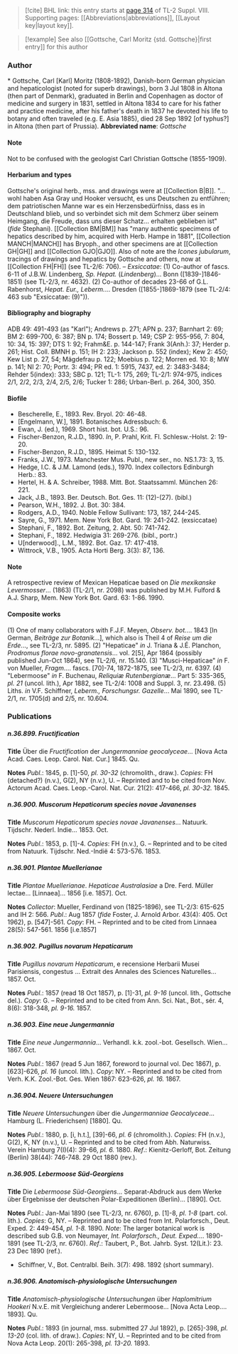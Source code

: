 > [!cite] BHL link: this entry starts at [page 314](https://www.biodiversitylibrary.org/page/33258792) of TL-2 Suppl. VIII.
> Supporting pages: [[Abbreviations|abbreviations]], [[Layout key|layout key]].

> [!example] See also [[Gottsche, Carl Moritz {std. Gottsche}|first entry]] for this author

### Author

\* Gottsche, Carl \[Karl\] Moritz (1808-1892), Danish-born German physician and hepaticologist (noted for superb drawings), born 3 Jul 1808 in Altona (then part of Denmark), graduated in Berlin and Copenhagen as doctor of medicine and surgery in 1831, settled in Altona 1834 to care for his father and practice medicine, after his father's death in 1837 he devoted his life to botany and often traveled (e.g. E. Asia 1885), died 28 Sep 1892 \[of typhus?\] in Altona (then part of Prussia). 
**Abbreviated name**: *Gottsche*

#### Note

Not to be confused with the geologist Carl Christian Gottsche (1855-1909).

#### Herbarium and types

Gottsche's original herb., mss. and drawings were at [[Collection B|B]]. "... wohl haben Asa Gray und Hooker versucht, es uns Deutschen zu entführen; dem patriotischen Manne war es ein Herzensbedürfniss, dass es in Deutschland blieb, und so verbindet sich mit dem Schmerz über seinem Heimgang, die Freude, dass uns dieser Schatz... erhalten geblieben ist" (*fide* Stephani). [[Collection BM|BM]] has "many authentic specimens of hepatics described by him, acquired with Herb. Hampe in 1881", [[Collection MANCH|MANCH]] has Bryoph., and other specimens are at [[Collection GH|GH]] and [[Collection GJO|GJO]]. Also of note are the *Icones jubularum*, tracings of drawings and hepatics by Gottsche and others, now at [[Collection FH|FH]] (see TL-2/6: 706). – *Exsiccatae*: (1) Co-author of fascs. 6-11 of J.B.W. Lindenberg, *Sp. Hepat.* (*Lindenberg*)... Bonn (\[1839-\]1846-1851) (see TL-2/3, nr. 4632). (2) Co-author of decades 23-66 of G.L. Rabenhorst, *Hepat. Eur., Leberm.*... Dresden (\[1855-\]1869-1879 (see TL-2/4: 463 sub "Exsiccatae: (9)")).

#### Bibliography and biography

ADB 49: 491-493 (as "Karl"); Andrews p. 271; APN p. 237; Barnhart 2: 69; BM 2: 699-700, 6: 387; BN p. 174; Bossert p. 149; CSP 2: 955-956, 7: 804, 10: 34, 15: 397; DTS 1: 92; Frahm&E. p. 144-147; Frank 3(Anh.): 37; Herder p. 261; Hist. Coll. BMNH p. 151; IH 2: 233; Jackson p. 552 (index); Kew 2: 450; Kew List p. 27, 54; Mägdefrau p. 122; Moebius p. 122; Morren ed. 10: 8; MW p. 141; NI 2: 70; Portr. 3: 494; PR ed. 1: 5915, 7437, ed. 2: 3483-3484; Rehder 5(index): 333; SBC p. 121; TL-1: 175, 269; TL-2/1: 974-975, indices 2/1, 2/2, 2/3, 2/4, 2/5, 2/6; Tucker 1: 286; Urban-Berl. p. 264, 300, 350.

#### Biofile

- Bescherelle, E., 1893. Rev. Bryol. 20: 46-48.
- \[Engelmann, W.\], 1891. Botanisches Adressbuch: 6.
- Ewan, J. (ed.), 1969. Short hist. bot. U.S.: 96.
- Fischer-Benzon, R.J.D., 1890. *In*, P. Prahl, Krit. Fl. Schlesw.-Holst. 2: 19-20.
- Fischer-Benzon, R.J.D., 1895. Heimat 5: 130-132.
- Franks, J.W., 1973. Manchester Mus. Publ., new ser., no. NS.1.73: 3, 15.
- Hedge, I.C. & J.M. Lamond (eds.), 1970. Index collectors Edinburgh Herb.: 83.
- Hertel, H. & A. Schreiber, 1988. Mitt. Bot. Staatssamml. München 26: 221.
- Jack, J.B., 1893. Ber. Deutsch. Bot. Ges. 11: (12)-(27). (bibl.)
- Pearson, W.H., 1892. J. Bot. 30: 384.
- Rodgers, A.D., 1940. Noble Fellow Sullivant: 173, 187, 244-245.
- Sayre, G., 1971. Mem. New York Bot. Gard. 19: 241-242. (exsiccatae)
- Stephani, F., 1892. Bot. Zeitung, 2. Abt. 50: 741-742.
- Stephani, F., 1892. Hedwigia 31: 269-276. (bibl., portr.)
- U\[nderwood\]., L.M., 1892. Bot. Gaz. 17: 417-418.
- Wittrock, V.B., 1905. Acta Horti Berg. 3(3): 87, 136.

#### Note

A retrospective review of Mexican Hepaticae based on *Die mexikanske Levermosser*... (1863) (TL-2/1, nr. 2098) was published by M.H. Fulford & A.J. Sharp, Mem. New York Bot. Gard. 63: 1-86. 1990.

#### Composite works

(1) One of many collaborators with F.J.F. Meyen, *Observ. bot.*... 1843 \[In German, *Beiträge zur Botanik*...\], which also is Theil 4 of *Reise um die Erde*..., see TL-2/3, nr. 5895.
(2) "Hepaticae" *in* J. Triana & J.É. Planchon, *Prodromus florae novo-granatensis*... vol. 2\[5\], Apr 1864 (possibly published Jun-Oct 1864), see TL-2/6, nr. 15.140.
(3) "Musci-Hepaticae" *in* F. von Mueller, *Fragm*.... fascs. \[70\]-74, 1872-1875, see TL-2/3, nr. 6397.
(4) "Lebermoose" *in* F. Buchenau, *Reliquiæ Rutenbergianæ*... Part 5: 335-365, *pl. 21* (uncol. lith.), Apr 1882, see TL-2/4: 1008 and Suppl. 3, nr. 23.498.
(5) Liths. *in* V.F. Schiffner, *Leberm., Forschungsr. Gazelle*... Mai 1890, see TL-2/1, nr. 1705(d) and 2/5, nr. 10.604.

### Publications

##### n.36.899. Fructification

**Title**
Über die *Fructification* der *Jungermanniae geocalyceae*... \[Nova Acta Acad. Caes. Leop. Carol. Nat. Cur.\] 1845. Qu.

**Notes**
*Publ*.: 1845, p. \[1\]-50, *pl. 30-32* (chromolith., draw.). *Copies*: FH (detached?) (n.v.), G(2), NY (n.v.), U. – Reprinted and to be cited from Nov. Actorum Acad. Caes. Leop.-Carol. Nat. Cur. 21(2): 417-466, *pl. 30-32.* 1845.

##### n.36.900. Muscorum Hepaticorum species novae Javanenses

**Title**
*Muscorum Hepaticorum species novae Javanenses*... Natuurk. Tijdschr. Nederl. Indie... 1853. Oct.

**Notes**
*Publ*.: 1853, p. \[1\]-4. *Copies*: FH (n.v.), G. – Reprinted and to be cited from Natuurk. Tijdschr. Ned.-Indië 4: 573-576. 1853.

##### n.36.901. Plantae Muellerianae

**Title**
*Plantae Muellerianae*. *Hepaticae Australasiae* a Dre. Ferd. Müller lectae... \[Linnaea\]... 1856 \[i.e. 1857\]. Oct.

**Notes**
*Collector*: Mueller, Ferdinand von (1825-1896), see TL-2/3: 615-625 and IH 2: 566.
*Publ*.: Aug 1857 (*fide* Foster, J. Arnold Arbor. 43(4): 405. Oct 1962), p. \[547\]-561. *Copy*: FH. – Reprinted and to be cited from Linnaea 28(5): 547-561. 1856 \[i.e.1857\]

##### n.36.902. Pugillus novarum Hepaticarum

**Title**
*Pugillus novarum Hepaticarum*, e recensione Herbarii Musei Parisiensis, congestus ... Extrait des Annales des Sciences Naturelles... 1857. Oct.

**Notes**
*Publ*.: 1857 (read 18 Oct 1857), p. \[1\]-31, *pl. 9-16* (uncol. lith., Gottsche del.). *Copy*: G. – Reprinted and to be cited from Ann. Sci. Nat., Bot., sér. 4, 8(6): 318-348, *pl. 9-16.* 1857.

##### n.36.903. Eine neue Jungermannia

**Title**
*Eine neue Jungermannia*... Verhandl. k.k. zool.-bot. Gesellsch. Wien... 1867. Oct.

**Notes**
*Publ*.: 1867 (read 5 Jun 1867, foreword to journal vol. Dec 1867), p. \[623\]-626, *pl. 16* (uncol. lith.). *Copy*: NY. – Reprinted and to be cited from Verh. K.K. Zool.-Bot. Ges. Wien 1867: 623-626, *pl. 16.* 1867.

##### n.36.904. Neuere Untersuchungen

**Title**
*Neuere Untersuchungen* über die *Jungermanniae Geocalyceae*... Hamburg (L. Friederichsen) \[1880\]. Qu.

**Notes**
*Publ*.: 1880, p. \[i, h.t.\], \[39\]-66, *pl. 6* (chromolith.). *Copies*: FH (n.v.), G(2), K, NY (n.v.), U. – Reprinted and to be cited from Abh. Naturwiss. Verein Hamburg 7(I)(4): 39-66, *pl. 6.* 1880.
*Ref*.: Kienitz-Gerloff, Bot. Zeitung (Berlin) 38(44): 746-748. 29 Oct 1880 (rev.).

##### n.36.905. Lebermoose Süd-Georgiens

**Title**
Die *Lebermoose Süd-Georgiens*... Separat-Abdruck aus dem Werke über Ergebnisse der deutschen Polar-Expeditionen (Berlin)... \[1890\]. Oct.

**Notes**
*Publ*.: Jan-Mai 1890 (see TL-2/3, nr. 6760), p. \[1\]-8, *pl. 1-8* (part. col. lith.). *Copies*: G, NY. – Reprinted and to be cited from Int. Polarforsch., Deut. Exped. 2: 449-454, *pl. 1-8.* 1890.
*Note*: The larger botanical work is described sub G.B. von Neumayer, *Int. Polarforsch., Deut. Exped.*... 1890-1891 (see TL-2/3, nr. 6760).
*Ref*.: Taubert, P., Bot. Jahrb. Syst. 12(Lit.): 23. 23 Dec 1890 (ref.).
- Schiffner, V., Bot. Centralbl. Beih. 3(7): 498. 1892 (short summary).

##### n.36.906. Anatomisch-physiologische Untersuchungen

**Title**
*Anatomisch-physiologische Untersuchungen* über *Haplomitrium Hookeri* N.v.E. mit Vergleichung anderer Lebermoose... \[Nova Acta Leop.... 1893\]. Qu.

**Notes**
*Publ*.: 1893 (in journal, mss. submitted 27 Jul 1892), p. \[265\]-398, *pl. 13-20* (col. lith. of draw.). *Copies*: NY, U. – Reprinted and to be cited from Nova Acta Leop. 20(1): 265-398, *pl. 13-20.* 1893.

